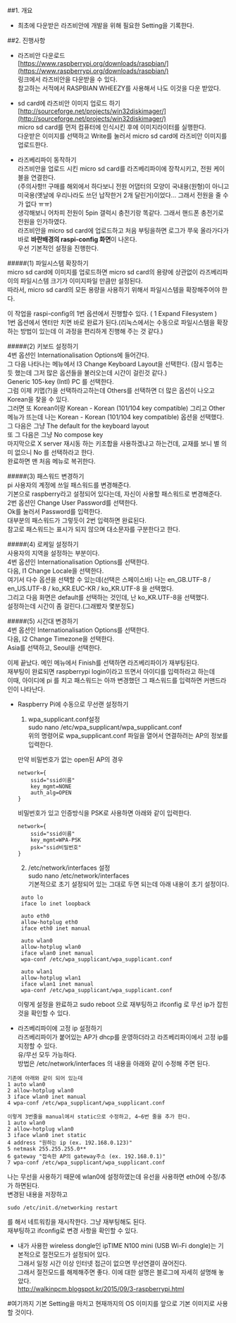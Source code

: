 ##1. 개요  
- 최초에 다운받은 라즈비안에 개발을 위해 필요한 Setting을 기록한다.  

##2. 진행사항  
- 라즈비안 다운로드  
[https://www.raspberrypi.org/downloads/raspbian/](https://www.raspberrypi.org/downloads/raspbian/)  
링크에서 라즈비안을 다운받을 수 있다.  
참고하는 서적에서 RASPBIAN WHEEZY를 사용해서 나도 이것을 다운 받았다.  

- sd card에 라즈비안 이미지 업로드 하기  
[http://sourceforge.net/projects/win32diskimager/](http://sourceforge.net/projects/win32diskimager/)  
micro sd card를 먼저 컴퓨터에 인식시킨 후에 이미지라이터를 실행한다.  
다운받은 이미지를 선택하고 Write를 눌러서 micro sd card에 라즈비안 이미지를 업로드한다.  

- 라즈베리파이 동작하기  
라즈비안을 업로드 시킨 micro sd card를 라즈베리파이에 장착시키고, 전원 케이블을 연결한다.  
(주의사항!! 구매를 해외에서 하다보니 전원 어댑터의 모양이 국내용(원형)이 아니고 미국용(옛날에 우리나라도 쓰던 납작한거 2개 달린거)이었다... 그래서 전원을 줄 수가 없다 ㅠㅠ)  
생각해보니 어차피 전원이 5pin 갤럭시 충전기랑 똑같다. 그래서 핸드폰 충전기로 전원을 인가하였다.  
라즈비안을 micro sd card에 업로드하고 처음 부팅을하면 로그가 쭈욱 올라가다가 바로 **바란배경의 raspi-config 화면**이 나온다.  
우선 기본적인 설정을 진행한다.  

#####(1) 파일시스템 확장하기  
micro sd card에 이미지를 업로드하면 micro sd card의 용량에 상관없이 라즈베리파이의 파일시스템 크기가 이미지파일 만큼만 설정된다.  
따라서, micro sd card의 모든 용량을 사용하기 위해서 파일시스템을 확장해주어야 한다.  

이 작업을 raspi-config의 1번 옵션에서 진행할수 있다.  ( 1 Expand Filesystem )  
1번 옵션에서 엔터만 치면 바로 완료가 된다.(리눅스에서는 수동으로 파일시스템을 확장하는 방법이 있는데 이 과정을 편리하게 진행해 주는 것 같다.)  

#####(2) 키보드 설정하기  
4번 옵션인 Internationalisation Options에 들어간다.  
그 다음 나타나는 메뉴에서 I3 Change Keyboard Layout을 선택한다. (잠시 멈추는 듯 했는데 그저 많은 옵션들을 불러오는데 시간이 걸린것 같다.)  
Generic 105-key (Intl) PC 를 선택한다.  
그럼 이제 키맵(?)을 선택하라고하는데 Others를 선택하면 더 많은 옵션이 나오고 Korean을 찾을 수 있다.  
그러면 또 Korean이랑 Korean - Korean (101/104 key compatible) 그리고 Other 메뉴가 뜨는데 나는 Korean - Korean (101/104 key compatible) 옵션을 선택했다.  
그 다음은 그냥 The default for the keyboard layout  
또 그 다음은 그냥 No compose key  
마지막으로 X server 재시동 하는 키조합을 사용하겠냐고 하는건데, 교재를 보니 별 의미 없으니 No 를 선택하라고 한다.  
완료하면 맨 처음 메뉴로 복귀한다.  

#####(3) 패스워드 변경하기  
pi 사용자의 계정에 쓰일 패스워드를 변경해준다.  
기본으로 raspberry라고 설정되어 있다는데, 자신이 사용할 패스워드로 변경해준다.  
2번 옵션인 Change User Password를 선택한다.  
Ok를 눌러서 Password를 입력한다.  
대부분의 패스워드가 그렇듯이 2번 입력하면 완료된다.  
참고로 패스워드는 표시가 되지 않으며 대소문자를 구분한다고 한다.  

#####(4) 로케일 설정하기  
사용자의 지역을 설정하는 부분이다.  
4번 옵션인 Internationalisation Options를 선택한다.  
다음, I1 Change Locale을 선택한다.  
여기서 다수 옵션을 선택할 수 있는데(선택은 스페이스바) 나는 en_GB.UTF-8 / en_US.UTF-8 / ko_KR.EUC-KR / ko_KR.UTF-8 을 선택했다.  
그리고 다음 화면은 default를 선택하는 것인데, 난 ko_KR.UTF-8을 선택했다.  
설정하는데 시간이 좀 걸린다.(그래봤자 몇분정도)  

#####(5) 시간대 변경하기  
4번 옵션인 Internationalisation Options를 선택한다.  
다음, I2 Change Timezone을 선택한다.  
Asia를 선택하고, Seoul을 선택한다.  

이제 끝났다. 메인 메뉴에서 Finish를 선택하면 라즈베리파이가 재부팅된다.  
재부팅이 완료되면 raspberrypi login이라고 뜨면서 아이디를 입력하라고 하는데  
이때, 아이디에 pi 를 치고 패스워드는 아까 변경했던 그 패스워드를 입력하면 커맨드라인이 나타난다.  


- Raspberry Pi에 수동으로 무선랜 설정하기  

    1) wpa_supplicant.conf설정  
    sudo nano /etc/wpa_supplicant/wpa_supplicant.conf  
    위의 명령어로 wpa_supplicant.conf 파일을 열어서 연결하려는 AP의 정보를 입력한다.  
    
    만약 비밀번호가 없는 open된 AP의 경우  
    ```
    network={  
        ssid="ssid이름"  
        key_mgmt=NONE  
        auth_alg=OPEN  
    }  
    ```

    비밀번호가 있고 인증방식을 PSK로 사용하면 아래와 같이 입력한다.  
    ```
    network={  
        ssid="ssid이름"  
        key_mgmt=WPA-PSK  
        psk="ssid비밀번호"  
    }  
    ```
    
    2) /etc/network/interfaces 설정  
    sudo nano /etc/network/interfaces  
    기본적으로 초기 설정되어 있는 그대로 두면 되는데 아래 내용이 초기 설정이다.  
    ```
     auto lo
     iface lo inet loopback
     
     auto eth0
     allow-hotplug eth0
     iface eth0 inet manual
     
     auto wlan0
     allow-hotplug wlan0
     iface wlan0 inet manual
     wpa-conf /etc/wpa_supplicant/wpa_supplicant.conf
     
     auto wlan1
     allow-hotplug wlan1
     iface wlan1 inet manual
     wpa-conf /etc/wpa_supplicant/wpa_supplicant.conf
    ```

    이렇게 설정을 완료하고 sudo reboot 으로 재부팅하고 ifconfig 로 무선 ip가 잡힌것을 확인할 수 있다.  
    
- 라즈베리파이에 고정 ip 설정하기  
라즈베리파이가 붙어있는 AP가 dhcp를 운영하더라고 라즈베리파이에서 고정 ip를 지정할 수 있다.  
유/무선 모두 가능하다.  
방법은 /etc/network/interfaces 의 내용을 아래와 같이 수정해 주면 된다.  
```
기존에 아래와 같이 되어 있는데
1 auto wlan0
2 allow-hotplug wlan0
3 iface wlan0 inet manual
4 wpa-conf /etc/wpa_supplicant/wpa_supplicant.conf

이렇게 3번줄을 manual에서 static으로 수정하고, 4~6번 줄을 추가 한다.
1 auto wlan0
2 allow-hotplug wlan0
3 iface wlan0 inet static
4 address "원하는 ip (ex. 192.168.0.123)"
5 netmask 255.255.255.0**
6 gateway "접속한 AP의 gateway주소 (ex. 192.168.0.1)"
7 wpa-conf /etc/wpa_supplicant/wpa_supplicant.conf
```
나는 무선을 사용하기 때문에 wlan0에 설정하였는데 유선을 사용하면 eth0에 수정/추가 하면된다.  
변경된 내용을 저장하고  
```
sudo /etc/init.d/networking restart
```
를 해서 네트워킹을 재시작한다. 그냥 재부팅해도 된다.  
재부팅하고 ifconfig로 변경 사항을 확인할 수 있다.  

- 내가 사용한 wireless dongle인 ipTIME N100 mini (USB Wi-Fi dongle)는 기본적으로 절전모드가 설정되어 있다.  
그래서 일정 시간 이상 인터넷 접근이 없으면 무선연결이 끊어진다.  
그래서 절전모드를 해제해주면 좋다. 이에 대한 설명은 블로그에 자세히 설명해 놓았다.  
http://walkinpcm.blogspot.kr/2015/09/3-raspberrypi.html  

#여기까지 기본 Setting을 마치고 현재까지의 OS 이미지를 앞으로 기본 이미지로 사용할 것이다.  
